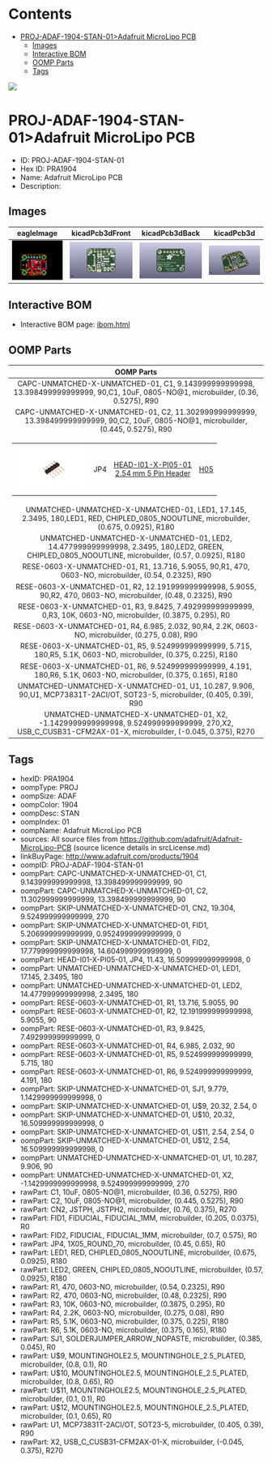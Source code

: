 



Contents
========

* [PROJ-ADAF-1904-STAN-01>Adafruit MicroLipo PCB](#proj-adaf-1904-stan-01adafruit-microlipo-pcb)
	* [Images](#images)
	* [Interactive BOM](#interactive-bom)
	* [OOMP Parts](#oomp-parts)
	* [Tags](#tags)
  
![][im]
# PROJ-ADAF-1904-STAN-01>Adafruit MicroLipo PCB

- ID: PROJ-ADAF-1904-STAN-01
- Hex ID: PRA1904
- Name: Adafruit MicroLipo PCB
- Description: 

## Images
  
  

|eagleImage|kicadPcb3dFront|kicadPcb3dBack|kicadPcb3d|
| :---: | :---: | :---: | :---: |
|[![eagleImage](eagleImage_140.png)](eagleImage_600.png)|[![kicadPcb3dFront](kicadPcb3dFront_140.png)](kicadPcb3dFront_600.png)|[![kicadPcb3dBack](kicadPcb3dBack_140.png)](kicadPcb3dBack_600.png)|[![kicadPcb3d](kicadPcb3d_140.png)](kicadPcb3d_600.png)|

## Interactive BOM

- Interactive BOM page: [ibom.html](kicad/bom/ibom.html)

## OOMP Parts
  

|OOMP Parts|
| :---: |
|CAPC-UNMATCHED-X-UNMATCHED-01, C1, 9.143999999999998, 13.398499999999999, 90,C1, 10uF, 0805-NO@1, microbuilder, (0.36, 0.5275), R90|
|CAPC-UNMATCHED-X-UNMATCHED-01, C2, 11.302999999999999, 13.398499999999999, 90,C2, 10uF, 0805-NO@1, microbuilder, (0.445, 0.5275), R90|
|<table><tr><td>![HEAD-I01-X-PI05-01](https://raw.githubusercontent.com/oomlout/oomlout_OOMP_parts/main/HEAD-I01-X-PI05-01/image_140.jpg)</td><td> JP4</td><td>[HEAD-I01-X-PI05-01<br>2.54 mm 5 Pin Header](https://github.com/oomlout/oomlout_OOMP_parts/tree/main/HEAD-I01-X-PI05-01/)</td><td>[H05](https://github.com/oomlout/oomlout_OOMP_parts/tree/main/HEAD-I01-X-PI05-01/)</td></tr></table>|
|UNMATCHED-UNMATCHED-X-UNMATCHED-01, LED1, 17.145, 2.3495, 180,LED1, RED, CHIPLED_0805_NOOUTLINE, microbuilder, (0.675, 0.0925), R180|
|UNMATCHED-UNMATCHED-X-UNMATCHED-01, LED2, 14.477999999999998, 2.3495, 180,LED2, GREEN, CHIPLED_0805_NOOUTLINE, microbuilder, (0.57, 0.0925), R180|
|RESE-0603-X-UNMATCHED-01, R1, 13.716, 5.9055, 90,R1, 470, 0603-NO, microbuilder, (0.54, 0.2325), R90|
|RESE-0603-X-UNMATCHED-01, R2, 12.191999999999998, 5.9055, 90,R2, 470, 0603-NO, microbuilder, (0.48, 0.2325), R90|
|RESE-0603-X-UNMATCHED-01, R3, 9.8425, 7.492999999999999, 0,R3, 10K\, 0603-NO, microbuilder, (0.3875, 0.295), R0|
|RESE-0603-X-UNMATCHED-01, R4, 6.985, 2.032, 90,R4, 2.2K, 0603-NO, microbuilder, (0.275, 0.08), R90|
|RESE-0603-X-UNMATCHED-01, R5, 9.524999999999999, 5.715, 180,R5, 5.1K, 0603-NO, microbuilder, (0.375, 0.225), R180|
|RESE-0603-X-UNMATCHED-01, R6, 9.524999999999999, 4.191, 180,R6, 5.1K, 0603-NO, microbuilder, (0.375, 0.165), R180|
|UNMATCHED-UNMATCHED-X-UNMATCHED-01, U1, 10.287, 9.906, 90,U1, MCP73831T-2ACI/OT, SOT23-5, microbuilder, (0.405, 0.39), R90|
|UNMATCHED-UNMATCHED-X-UNMATCHED-01, X2, -1.1429999999999998, 9.524999999999999, 270,X2, USB_C_CUSB31-CFM2AX-01-X, microbuilder, (-0.045, 0.375), R270|

## Tags

- hexID: PRA1904
- oompType: PROJ
- oompSize: ADAF
- oompColor: 1904
- oompDesc: STAN
- oompIndex: 01
- oompName: Adafruit MicroLipo PCB
- sources: All source files from https://github.com/adafruit/Adafruit-MicroLipo-PCB (source licence details in srcLicense.md)
- linkBuyPage: http://www.adafruit.com/products/1904
- oompID: PROJ-ADAF-1904-STAN-01
- oompPart: CAPC-UNMATCHED-X-UNMATCHED-01, C1, 9.143999999999998, 13.398499999999999, 90
- oompPart: CAPC-UNMATCHED-X-UNMATCHED-01, C2, 11.302999999999999, 13.398499999999999, 90
- oompPart: SKIP-UNMATCHED-X-UNMATCHED-01, CN2, 19.304, 9.524999999999999, 270
- oompPart: SKIP-UNMATCHED-X-UNMATCHED-01, FID1, 5.206999999999999, 0.9524999999999999, 0
- oompPart: SKIP-UNMATCHED-X-UNMATCHED-01, FID2, 17.779999999999998, 14.604999999999999, 0
- oompPart: HEAD-I01-X-PI05-01, JP4, 11.43, 16.509999999999998, 0
- oompPart: UNMATCHED-UNMATCHED-X-UNMATCHED-01, LED1, 17.145, 2.3495, 180
- oompPart: UNMATCHED-UNMATCHED-X-UNMATCHED-01, LED2, 14.477999999999998, 2.3495, 180
- oompPart: RESE-0603-X-UNMATCHED-01, R1, 13.716, 5.9055, 90
- oompPart: RESE-0603-X-UNMATCHED-01, R2, 12.191999999999998, 5.9055, 90
- oompPart: RESE-0603-X-UNMATCHED-01, R3, 9.8425, 7.492999999999999, 0
- oompPart: RESE-0603-X-UNMATCHED-01, R4, 6.985, 2.032, 90
- oompPart: RESE-0603-X-UNMATCHED-01, R5, 9.524999999999999, 5.715, 180
- oompPart: RESE-0603-X-UNMATCHED-01, R6, 9.524999999999999, 4.191, 180
- oompPart: SKIP-UNMATCHED-X-UNMATCHED-01, SJ1, 9.779, 1.1429999999999998, 0
- oompPart: SKIP-UNMATCHED-X-UNMATCHED-01, U$9, 20.32, 2.54, 0
- oompPart: SKIP-UNMATCHED-X-UNMATCHED-01, U$10, 20.32, 16.509999999999998, 0
- oompPart: SKIP-UNMATCHED-X-UNMATCHED-01, U$11, 2.54, 2.54, 0
- oompPart: SKIP-UNMATCHED-X-UNMATCHED-01, U$12, 2.54, 16.509999999999998, 0
- oompPart: UNMATCHED-UNMATCHED-X-UNMATCHED-01, U1, 10.287, 9.906, 90
- oompPart: UNMATCHED-UNMATCHED-X-UNMATCHED-01, X2, -1.1429999999999998, 9.524999999999999, 270
- rawPart: C1, 10uF, 0805-NO@1, microbuilder, (0.36, 0.5275), R90
- rawPart: C2, 10uF, 0805-NO@1, microbuilder, (0.445, 0.5275), R90
- rawPart: CN2, JSTPH, JSTPH2, microbuilder, (0.76, 0.375), R270
- rawPart: FID1, FIDUCIAL, FIDUCIAL_1MM, microbuilder, (0.205, 0.0375), R0
- rawPart: FID2, FIDUCIAL, FIDUCIAL_1MM, microbuilder, (0.7, 0.575), R0
- rawPart: JP4, 1X05_ROUND_70, microbuilder, (0.45, 0.65), R0
- rawPart: LED1, RED, CHIPLED_0805_NOOUTLINE, microbuilder, (0.675, 0.0925), R180
- rawPart: LED2, GREEN, CHIPLED_0805_NOOUTLINE, microbuilder, (0.57, 0.0925), R180
- rawPart: R1, 470, 0603-NO, microbuilder, (0.54, 0.2325), R90
- rawPart: R2, 470, 0603-NO, microbuilder, (0.48, 0.2325), R90
- rawPart: R3, 10K\, 0603-NO, microbuilder, (0.3875, 0.295), R0
- rawPart: R4, 2.2K, 0603-NO, microbuilder, (0.275, 0.08), R90
- rawPart: R5, 5.1K, 0603-NO, microbuilder, (0.375, 0.225), R180
- rawPart: R6, 5.1K, 0603-NO, microbuilder, (0.375, 0.165), R180
- rawPart: SJ1, SOLDERJUMPER_ARROW_NOPASTE, microbuilder, (0.385, 0.045), R0
- rawPart: U$9, MOUNTINGHOLE2.5, MOUNTINGHOLE_2.5_PLATED, microbuilder, (0.8, 0.1), R0
- rawPart: U$10, MOUNTINGHOLE2.5, MOUNTINGHOLE_2.5_PLATED, microbuilder, (0.8, 0.65), R0
- rawPart: U$11, MOUNTINGHOLE2.5, MOUNTINGHOLE_2.5_PLATED, microbuilder, (0.1, 0.1), R0
- rawPart: U$12, MOUNTINGHOLE2.5, MOUNTINGHOLE_2.5_PLATED, microbuilder, (0.1, 0.65), R0
- rawPart: U1, MCP73831T-2ACI/OT, SOT23-5, microbuilder, (0.405, 0.39), R90
- rawPart: X2, USB_C_CUSB31-CFM2AX-01-X, microbuilder, (-0.045, 0.375), R270



[im]: kicadPcb3d_450.png
